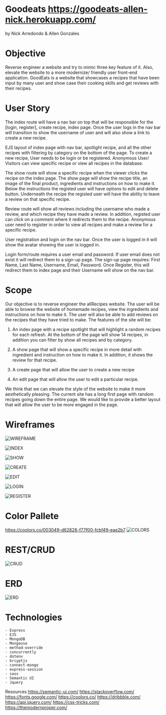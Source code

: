 # Goodeats https://goodeats-allen-nick.herokuapp.com/
by Nick Arredondo & Allen Gonzales

# Objective
Reverse engineer a website and try to mimic three key feature of it. Also, elevate the website to a more modernize/ friendly user front-end application. 
GoodEats is a website that showcases a recipes that have been input by many user and show case their cooking skills and get reviews with their recipes. 

# User Story
The index route will have a nav bar on top that will be responsible for the [login, register], create recipe, index page. Once the user logs in the nav bar will transition to show the username of user and will also show a link to create a new recipe.

EJS layout of index page with nav bar, spotlight recipe, and all the other recipes with filtering by category on the bottom of the page. 
To create a new recipe, User needs to be login or be registered. Anonymous User/ Visitors can view specific recipe or view all recipes in the database. 

The show route will show a specific recipe when the viewer clicks the recipe on the index page. The show page will show the recipe title, an image of the final product, ingredients and instructions on how to make it. Below the instructions the registed user will have options to edit and delete button. Underneath the recipe the registed user will have the ability to leave a review on that specific recipe. 

Review route will show all reviews including the username who made a review, and which recipe they have made a review. In addition, registed user can click on a comment where
it redirects them to the recipe. Anonymous user need to register in order to view all recipes and make a review for a specific recipe. 

User registration and login on the nav bar. Once the user is logged in it will show the avatar showing the user is logged in. 

Login form/route requires a user email and password. If user email does not exist it will redirect them to a sign-up page. The sign-up page requires: First Name, Last Name, Username, Email, Password. Once Register, this will redirect them to index page and their Username will show on the nav bar. 


# Scope
Our objective is to reverse engineer the allRecipes website. The user will be able to browse the website of homemade recipes, view the ingredients and instructions on how to make it. The user will also be able to add reviews on the recipes that they have tried to make. The features of the site will be: 

1. An index page with a recipe spotlight that will highlight a random recipes for each refresh. At the bottom of the page will show 14 recipes, in addition you can filter by 
show all recipes and by category.

2. A show page that will show a specific recipe in more detail with ingredient and instruction on how to make it. In addition, it shows the review for that recipe. 

3. A create page that will allow the user to create a new recipe 

4. An edit page that will allow the user to edit a particular recipe. 

We think that we can elevate the style of the website to make it more aesthetically pleasing. The current site has a long first page with random recipes going down the entire page.  We would like to provide a better layout that will allow the user to be more engaged in the page. 

# Wireframes
![WIREFRAME](https://i.imgur.com/I7F2O9o.png)

![INDEX](https://i.imgur.com/dn2l1FB.png)

![SHOW](https://i.imgur.com/KQsoBSf.png)

![CREATE](https://i.imgur.com/4zuH3we.png)

![EDIT](https://i.imgur.com/GMvMXz2.png)

![LOGIN](https://i.imgur.com/XLz4zsb.png)

![REGISTER](https://i.imgur.com/TWHZGfR.png)

# Color Pallete
https://coolors.co/003049-d62828-f77f00-fcbf49-eae2b7
![COLORS](https://coolors.co/003049-d62828-f77f00-fcbf49-eae2b7)

# REST/CRUD 
![CRUD](https://i.imgur.com/Hhvigks.png)

# ERD 
![ERD](https://i.imgur.com/mhELHcH.png)

# Technologies
    - Express
    - EJS
    - MongoDB
    - Mongoose
    - method-override
    - concurrently
    - dotenv
    - brcyptjs
    - connect-mongo
    - express-session
    - sass
    - Semantic UI
    - Jquery

Resources
https://semantic-ui.com/
https://stackoverflow.com/
https://fonts.google.com/
https://coolors.co/
https://dribbble.com/
https://api.jquery.com/
https://css-tricks.com/
https://themodernproper.com/
